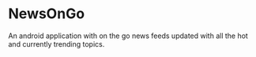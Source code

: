 # NewsOnGo
An android application with on the go news feeds updated with all the hot and currently trending topics.
